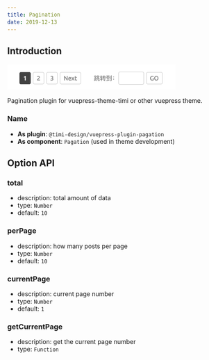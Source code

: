 ```yaml
---
title: Pagination
date: 2019-12-13
---
```


## Introduction

![demo.png](./images/pagation.png)

Pagination plugin for vuepress-theme-timi or other vuepress theme.

### Name

- **As plugin**: `@timi-design/vuepress-plugin-pagation`
- **As component**: `Pagation` (used in theme development)

## Option API

### total

- description: total amount of data
- type: `Number`
- default: `10`

### perPage

- description: how many posts per page
- type: `Number`
- default: `10`

### currentPage

- description: current page number
- type: `Number`
- default: `1`

### getCurrentPage

- description: get the current page number
- type: `Function`